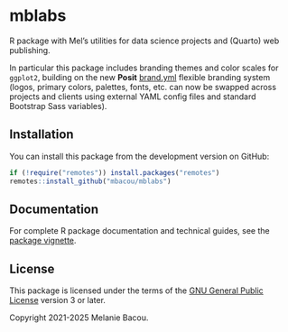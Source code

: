 # mblabs

R package with Mel’s utilities for data science projects and (Quarto) web publishing. 

In particular this package includes branding themes and color scales for `ggplot2`, building on the new **Posit** [brand.yml](https://posit-dev.github.io/brand-yml/) flexible branding system (logos, primary colors, palettes, fonts, etc. can now be swapped across projects and clients using external YAML config files and standard Bootstrap Sass variables).

## Installation

You can install this package from the development version on GitHub:

```r
if (!require("remotes")) install.packages("remotes")
remotes::install_github("mbacou/mblabs")
```

## Documentation

For complete R package documentation and technical guides, see the [package vignette](https://mbacou.github.io/mblabs/).

## License

This package is licensed under the terms of the [GNU General Public
License](https://www.gnu.org/licenses/gpl-3.0.html) version 3 or later.

Copyright 2021-2025 Melanie Bacou.

